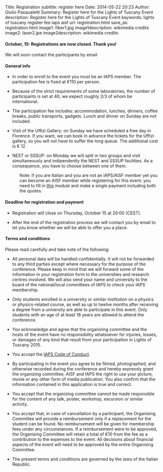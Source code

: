 Title: Registration
subtitle: register here
Date: 2014-05-22 20:23
Author: Giulio Pasqualetti
Summary: Register here for the Lights of Tuscany Event
description: Register here for the Lights of Tuscany Event
keywords: lights of tuscany register fee iaps aisf
url: registration.html
save_as: registration.html
image1: fiber1.jpg
image1description: wikimedia credits
image2: laser2.jpe
image2description: wikimedia credits

<div class="section">
  <div class="section">
    <div class="row">
      <div class="col s12">
	<h4>October, 15: Registrations are now closed. Thank you!</h4>
	<p>We will soon contact the participants by email</p>
      </div>
    </div>
  </div>
  
  <div class="row">
    <div class="col s12">
      <h4>General info</h4>
      <ul>
	<li>
	  <p>In order to enroll to the event you must be an IAPS member. The participation fee is fixed at €110 per person.</p>
	</li><li>
	  <p>Because of the strict requirements of some laboratories, the number of participants is set at 40; we expect roughly 2/3 of whom be international.</p>
	</li><li>
	  <p>The participation fee includes: accommodation, lunches, dinners, coffee breaks, public transports, gadgets. Lunch and dinner on Sunday are not included.</p>
	</li><li>
	  <p>Visit of the Uffizi Gallery: on Sunday we have scheduled a free day in Florence. If you want, we can book in advance the tickets for the Uffizi gallery, so you will not have to suffer the long queue. The additional cost is € 12.</p>
	</li><li>
	  <p>NEST or SSSUP: on Monday we will split in two groups and visit simultaneously and indipendently the NEST and SSSUP facilities. As a consequence, you have to choose between one of them.</p>
	  </li>
	  <ul>
	    <p>Note: if you are Italian and you are not an IAPS/AISF member yet you can become an AISF member while registering for this event: you need to fill in <a class="orange-text" href="http://www.ai-sf.it/joomla/it/membri">this</a> module and make a single payment including both the quotes.</p>
    </div>
  </div>
</div>
<!-- <div class="section"> -->
<!-- 	<div class="row"> -->
<!-- 	  <div class="col s12"> -->
<!-- 	    <h4>Registration form</h4> -->
<!-- 	     <iframe id="JotFormIFrame" onload="window.parent.scrollTo(0,0)" allowtransparency="true" src="https://secure.jotformpro.com/form/52684078386973" frameborder="0" style="width:100%; height:514px; border:none;" scrolling="yes"> </iframe> <script type="text/javascript"> window.handleIFrameMessage = function(e) { var args = e.data.split(":"); var iframe = document.getElementById("JotFormIFrame"); if (!iframe) return; switch (args[0]) { case "scrollIntoView": iframe.scrollIntoView(); break; case "setHeight": iframe.style.height = args[1] + "px"; break; case "collapseErrorPage": if (iframe.clientHeight > window.innerHeight) { iframe.style.height = window.innerHeight + "px"; } break; case "reloadPage": window.location.reload(); break; } }; if (window.addEventListener) { window.addEventListener("message", handleIFrameMessage, false); } else if (window.attachEvent) { window.attachEvent("onmessage", handleIFrameMessage); } </script> -->
<!-- 	  </div> -->
<!-- 	</div> -->
<!-- </div> -->

<div class="section">
  <div class="row">
    <div class="col s12">
      <h4>Deadline for registration and payment</h4>
      <ul>
	<li>
	  <p>Registration will close on Thursday, October 15 at 20:00 (CEST).</p>
	</li><li>
	  <p>After the end of the registration process we will contact you by email to let you know whether we will be able to offer you a place.</p>
	</li>
      </ul>
    </div>
  </div>
</div>

<div id="terms-and-conditions" class="section">
  <div class="row">
    <div class="col s12">
      <h4>Terms and conditions</h4>
      Please read carefully and take note of the following:
      <ul>
	<li>
	  <p>All personal data will be handled confidentially. It will not be forwarded to any third parties except where necessary for the purpose of the conference. Please keep in mind that we will forward some of the information in your registration form to the universities and research centres involved. We will also send your name and university to the board of the national/local committees of IAPS to check your IAPS membership.</p>
	  </li><li>
	  <p>Only students enrolled in a university or similar institution on a physics or physics-related course, as well as up to twelve months after receiving a degree from a university are able to participate in this event. Only students with an age of at least 18 years are allowed to attend the conference.</p>
	</li><li>
	  <p>You acknowledge and agree that the organizing committee and the hosts of the event have no responsibility whatsoever for injuries, losses, or damages of any kind that result from your participation in Lights of Tuscany 2015.</p>
	  </li><li>
	  <p>You accept the <a class="orange-text" href="files/IAPS_Code_of_Conduct.pdf">IAPS Code of Conduct</a>.</p>
	  </li><li>
	  <p>By participating in the event you agree to be filmed, photographed, and otherwise recorded during the conference and hereby expressly grant the organizing committee, AISF and IAPS the right to use your picture, movie or any other form of media publication. You also confirm that the information contained in this application is true and correct.</p>
	</li><li>
	  <p>You accept that the organizing committee cannot be made responsible for the content of any talk, poster, workshop, excursion or similar activity.</p>
	</li><li>
	  <p>You accept that, in case of cancellation by a participant, the Organising Committee will provide a reimbursement only if a replacement for the student can be found. No reimbursement will be given for membership fees under any circumstances. If a reimbursement were to be approved, the Organising Committee will retain a total of €10 from the fee as a contribution to the expenses to the event. All decisions about financial aspects of the event will need to be approved by the entire Organising Committee.</p>
	</li><li>
	  <p>The present terms and conditions are governed by the laws of the Italian Republic.</p>
	</li>
      </ul>
    </div>
  </div>
</div>
